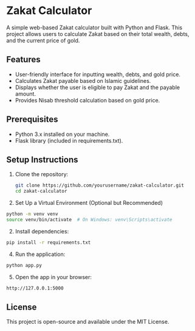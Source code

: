 # Zakat Calculator

A simple web-based Zakat calculator built with Python and Flask. This project allows users to calculate Zakat based on their total wealth, debts, and the current price of gold.

## Features

- User-friendly interface for inputting wealth, debts, and gold price.
- Calculates Zakat payable based on Islamic guidelines.
- Displays whether the user is eligible to pay Zakat and the payable amount.
- Provides Nisab threshold calculation based on gold price.

## Prerequisites

- Python 3.x installed on your machine.
- Flask library (included in requirements.txt).

## Setup Instructions

1. Clone the repository:

   ```bash
   git clone https://github.com/yourusername/zakat-calculator.git
   cd zakat-calculator
   ```

2. Set Up a Virtual Environment (Optional but Recommended)

```bash
python -m venv venv
source venv/bin/activate  # On Windows: venv\Scripts\activate
```

2. Install dependencies:

```bash
pip install -r requirements.txt
```

4. Run the application:

```bash
python app.py
```

5. Open the app in your browser:

```bash
http://127.0.0.1:5000
```

## License

This project is open-source and available under the MIT License.
